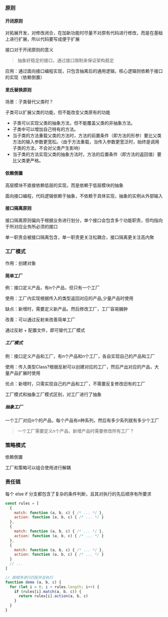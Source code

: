 ### 原则

#### 开闭原则

对拓展开发，对修改闭合，在加新功能时尽量不对原有代码进行修改，而是在基础上进行扩展，所以代码要写成便于扩展



接口对于开闭原则的意义

> 抽象好稳定的接口，通过接口限制来保证架构稳定



应用：通过面向接口编程实现，只包含抽离后的通用逻辑，核心逻辑则依赖于接口的实现（依赖倒置）



#### **里氏替换原则**

场景：子类替代父类时？

子类可以扩展父类的功能，但不能改变父类原有的功能

- 子类可以实现父类的抽象方法，但不能覆盖父类的非抽象方法。
- 子类中可以增加自己特有的方法。
- 当子类的方法重载父类的方法时，方法的前置条件（即方法的形参）要比父类方法的输入参数更宽松。（由于方法重载，当传入参数更宽泛时，始终是调用子类的方法，不会对父类产生影响）
- 当子类的方法实现父类的抽象方法时，方法的后置条件（即方法的返回值）要比父类更严格。



#### 依赖倒置

高层模块不直接依赖低层的实现，而是依赖于低层模块的抽象



面向接口编程，代码逻辑依赖于抽象，不依赖于具体实现，抽象的实例从外部输入



#### **接口隔离原则**

接口隔离原则偏向于根据业务进行划分，单个接口会包含多个功能职责，但均指向于所对应业务所必须的接口



单一职责会被接口隔离包含，单一职责更关注松耦合，接口隔离更关注高内聚





### 工厂模式

作用：创建对象



#### 简单工厂

例：接口定义产品，有n个产品，但只有一个工厂



使用：工厂内实现根据传入的类型返回对应的产品,少量产品时使用

缺点：新增时，需要定义新产品，然后修改工厂，工厂容易臃肿

改善：可以通过反射来改善简单工厂

通过反射 + 配置文件，即可替代工厂模式



##### 工厂模式

例：接口定义产品和工厂，有n个产品和n个工厂，各自实现自己的产品和工厂

使用：传入类型Class?根据反射可以创建对应的工厂，然后产出对应的产品，大量产品扩展时使用

优点：新增时，只需实现自己的产品和工厂，不需要反复修改旧有的工厂

工厂模式和抽象工厂模式区别，对工厂进行了抽象



##### 抽象工厂

一个工厂对应n个的产品，每个产品有n种系列，然后有多少系列就有多少个工厂

> 一个工厂需要定义n个产品，新增产品时需要修改所有工厂？





### 策略模式

依赖倒置



工厂和策略可以组合使用进行解耦



### 责任链

每个 else if 分支都包含了复杂的条件判断，且其对执行的先后顺序有所要求

```js
const rules = [
  {
    match: function (a, b, c) { /* ... */ },
    action: function (a, b, c) { /* ... */ }
  },
  {
    match: function (a, b, c) { /* ... */ },
    action: function (a, b, c) { /* ... */ }
  },
  {
    match: function (a, b, c) { /* ... */ },
    action: function (a, b, c) { /* ... */ }
  }
  // ...
]

// 按顺序进行匹配并且执行
function demo (a, b, c) {
  for (let i = 0; i < rules.length; i++) {
    if (rules[i].match(a, b, c)) {
      return rules[i].action(a, b, c)
    }
  }
}

```





